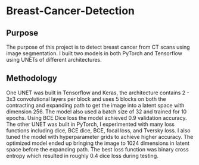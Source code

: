 # Breast-Cancer-Detection

## Purpose
The purpose of this project is to detect breast cancer from CT scans using image segmentation. I built two models in both PyTorch and Tensorflow using UNETs of different architectures.

        

## Methodology
One UNET was built in Tensorflow and Keras, the architecture contains 2 - 3x3 convolutional layers per block and uses 5 blocks on both the contracting and expanding path to get the image into a latent space with dimension 256. The model also used a batch size of 32 and trained for 10 epochs. Using BCE Dice loss the model achieved 0.9 validation accuracy. The other UNET was built in PyTorch, I experimented with many loss functions including dice, BCE dice, BCE, focal loss, and Tversky loss. I also tuned the model with hyperparameter grids to achieve higher accuracy. The optimized model ended up bringing the image to 1024 dimensions in latent space before the expanding path. The best loss function was binary cross entropy which resulted in roughly 0.4 dice loss during testing.
